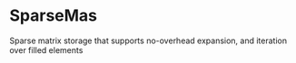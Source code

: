 SparseMas
=========

Sparse matrix storage that supports no-overhead expansion, and iteration over filled elements